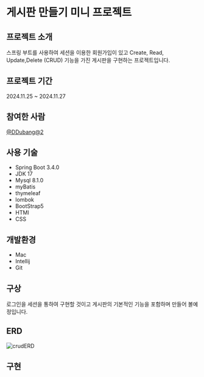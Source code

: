 # 게시판 만들기 미니 프로젝트

## 프로젝트 소개
스프링 부트를 사용하여 세션을 이용한 회원가입이 있고 Create, Read, Update,Delete (CRUD) 기능을 가진 게시판을 구현하는 프로젝트입니다.

## 프로젝트 기간
2024.11.25 ~ 2024.11.27

## 참여한 사람
[@DDubang@2](https://github.com/DDubang22)

## 사용 기술
- Spring Boot 3.4.0
- JDK 17
- Mysql 8.1.0
- myBatis
- thymeleaf
- lombok
- BootStrap5
- HTMl
- CSS

## 개발환경
- Mac
- Intellij
- Git

## 구상
로그인을 세션을 통하여 구현할 것이고 게시판의 기본적인 기능을 포함하며 만들어 볼예정입니다.

## ERD
![crudERD](https://github.com/user-attachments/assets/2f8e3698-210a-46c7-8f4f-2e5c9e78039d)


## 구현
